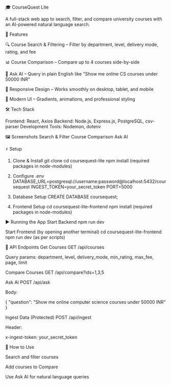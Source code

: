 🎓 CourseQuest Lite

A full-stack web app to search, filter, and compare university courses with an AI-powered natural language search.

🚀 Features

🔍 Course Search & Filtering – Filter by department, level, delivery mode, rating, and fee

📊 Course Comparison – Compare up to 4 courses side-by-side

🤖 Ask AI – Query in plain English like "Show me online CS courses under 50000 INR"

📱 Responsive Design – Works smoothly on desktop, tablet, and mobile

🎨 Modern UI – Gradients, animations, and professional styling

🛠️ Tech Stack

Frontend: React, Axios
Backend: Node.js, Express.js, PostgreSQL, csv-parser
Development Tools: Nodemon, dotenv

🖼️ Screenshots
Search & Filter	Course Comparison	Ask AI

	
⚡ Setup
1. Clone & Install
git clone <repo-url>
cd coursequest-lite
npm install (required packages in node-modules)

2. Configure .env
DATABASE_URL=postgresql://username:password@localhost:5432/coursequest
INGEST_TOKEN=your_secret_token
PORT=5000

3. Database Setup
CREATE DATABASE coursequest;


4. Frontend Setup
cd coursequest-lite-frontend
npm install (required packages in node-modules)

▶️ Running the App
Start Backend
npm run dev

Start Frontend (by opening another terminal)
cd coursequest-lite-frontend
npm run dev (as per scripts)

📡 API Endpoints
Get Courses
GET /api/courses


Query params: department, level, delivery_mode, min_rating, max_fee, page, limit

Compare Courses
GET /api/compare?ids=1,3,5

Ask AI
POST /api/ask


Body:

{ "question": "Show me online computer science courses under 50000 INR" }

Ingest Data (Protected)
POST /api/ingest


Header:

x-ingest-token: your_secret_token

🎯 How to Use

Search and filter courses

Add courses to Compare

Use Ask AI for natural language queries
